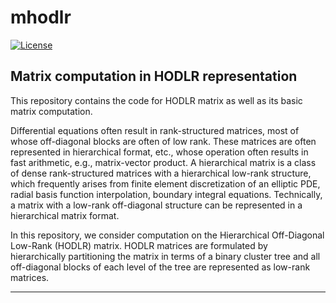 #   mhodlr

[![License](https://img.shields.io/badge/License-BSD_3--Clause-lightblue.svg)](https://opensource.org/licenses/BSD-3-Clause)

## Matrix computation in HODLR representation

This repository contains the code for HODLR matrix as well as its basic matrix computation.

Differential equations often result in rank-structured matrices, most of whose off-diagonal blocks are often of low rank. These matrices are often represented in hierarchical format, etc., whose operation often results in fast arithmetic, e.g., matrix-vector product.  A hierarchical matrix is a class of dense rank-structured matrices with a hierarchical low-rank structure, which frequently arises from finite element discretization of an elliptic PDE, radial basis function interpolation, boundary integral equations. Technically, a matrix with a low-rank off-diagonal structure can be represented in a hierarchical matrix format.

In this repository, we consider computation on the Hierarchical Off-Diagonal Low-Rank (HODLR) matrix. HODLR matrices are formulated by hierarchically partitioning the matrix in terms of a binary cluster tree and all off-diagonal blocks of each level of the tree are represented as low-rank matrices. 

-------------

